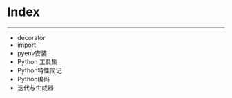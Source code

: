 Index
=====


--------------------

* decorator
* import
* pyenv安装
* Python 工具集
* Python特性简记
* Python编码
* 迭代与生成器
